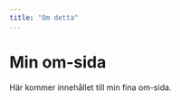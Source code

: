 ```yaml
---
title: "Om detta"
...
```

Min om-sida
=========================

Här kommer innehållet till min fina om-sida.
